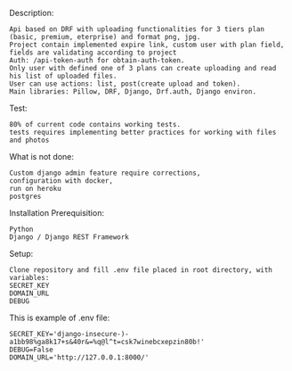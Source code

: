 Description:

    Api based on DRF with uploading functionalities for 3 tiers plan (basic, premium, eterprise) and format png, jpg. 
    Project contain implemented expire link, custom user with plan field, fields are validating according to project
    Auth: /api-token-auth for obtain-auth-token. 
    Only user with defined one of 3 plans can create uploading and read his list of uploaded files.  
    User can use actions: list, post(create upload and token). 
    Main libraries: Pillow, DRF, Django, Drf.auth, Django environ.

Test:

    80% of current code contains working tests.
    tests requires implementing better practices for working with files and photos

What is not done:
    
    Custom django admin feature require corrections, 
    configuration with docker, 
    run on heroku
    postgres

Installation Prerequisition:

    Python
    Django / Django REST Framework

Setup:

    Clone repository and fill .env file placed in root directory, with variables:
    SECRET_KEY
    DOMAIN_URL 
    DEBUG

This is example of .env file:

    SECRET_KEY='django-insecure-)-a1bb98%ga8k17+s&40r&=%q@l^t=csk7winebcxepzin80b!'
    DEBUG=False
    DOMAIN_URL='http://127.0.0.1:8000/'